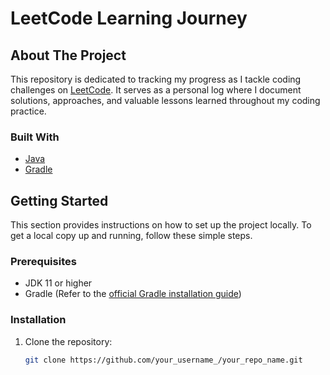 # LeetCode Learning Journey

## About The Project

This repository is dedicated to tracking my progress as I tackle coding challenges on [LeetCode](https://leetcode.com/). It serves as a personal log where I document solutions, approaches, and valuable lessons learned throughout my coding practice.

### Built With

* [Java](https://www.java.com/)
* [Gradle](https://gradle.org/)

## Getting Started

This section provides instructions on how to set up the project locally. To get a local copy up and running, follow these simple steps.

### Prerequisites

- JDK 11 or higher
- Gradle (Refer to the [official Gradle installation guide](https://gradle.org/install/))

### Installation

1. Clone the repository:
   ```sh
   git clone https://github.com/your_username_/your_repo_name.git
